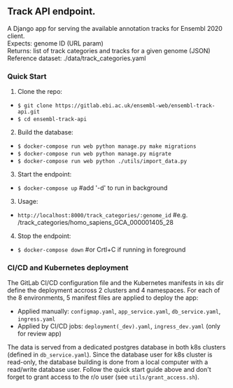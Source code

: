 ## Track API endpoint.

A Django app for serving the available annotation tracks for Ensembl 2020 client.  
Expects: genome ID (URL param)  
Returns: list of track categories and tracks for a given genome (JSON)  
Reference dataset: ./data/track_categories.yaml

### Quick Start

1. Clone the repo:

- `$ git clone https://gitlab.ebi.ac.uk/ensembl-web/ensembl-track-api.git`
- `$ cd ensembl-track-api`

2. Build the database:

- `$ docker-compose run web python manage.py make migrations`
- `$ docker-compose run web python manage.py migrate`
- `$ docker-compose run web python ./utils/import_data.py`

3. Start the endpoint:

- `$ docker-compose up` #add '-d' to run in background

3. Usage:

- `http://localhost:8000/track_categories/:genome_id` #e.g. /track_categories/homo_sapiens_GCA_000001405_28

4. Stop the endpoint:

- `$ docker-compose down` #or Crtl+C if running in foreground

### CI/CD and Kubernetes deployment

The GitLab CI/CD configuration file and the Kubernetes manifests in `k8s` dir define the deployment accross 2 clusters and 4 namespaces.
For each of the 8 environments, 5 manifest files are applied to deploy the app:
- Applied manually: `configmap.yaml`, `app_service.yaml`, `db_service.yaml`, `ingress.yaml`
- Applied by CI/CD jobs: `deployment(_dev).yaml`, `ingress_dev.yaml` (only for review app)

The data is served from a dedicated postgres database in both k8s clusters (defined in `db_service.yaml`).
Since the database user for k8s cluster is read-only, the database building is done from a local computer with a read/write database user.
Follow the quick start guide above and don't forget to grant access to the r/o user (see `utils/grant_access.sh`). 